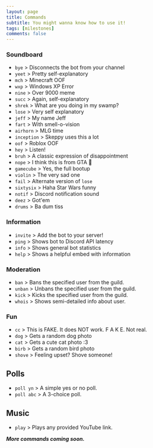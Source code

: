 ```yaml
---
layout: page
title: Commands
subtitle: You might wanna know how to use it!
tags: [milestones]
comments: false
---
```


### Soundboard
- `bye` > Disconnects the bot from your channel
- `yeet` > Pretty self-explanatory 
- `mch` > Minecraft OOF
- `wxp` > Windows XP Error
- `nine` > Over 9000 meme
- `succ` > Again, self-explanatory
- `shrek` > What are you doing in my swamp?
- `lose` > Very self explanatory
- `jeff` > My name Jeff
- `fart` > With smell-o-vision
- `airhorn` > MLG time
- `inception` > Skeppy uses this a lot
- `oof` > Roblox OOF
- `hey` > Listen!
- `bruh` > A classic expression of disappointment
- `nope` > I think this is from GTA 🤔
- `gamecube` > Yes, the full bootup
- `violin` > The very sad one
- `fail` > Alternate version of `lose`
- `sixtysix` > Haha Star Wars funny
- `notif` > Discord notification sound
- `deez` > Got'em
- `drums` > Ba dum tiss

### Information
- `invite` > Add the bot to your server!
- `ping` > Shows bot to Discord API latency
- `info` > Shows general bot statistics
- `help` > Shows a helpful embed with information

### Moderation
- `ban` > Bans the specified user from the guild.
- `unban` > Unbans the specified user from the guild.
- `kick` > Kicks the specified user from the guild.
- `whois` > Shows semi-detailed info about user.

### Fun
- `cc` > This is FAKE. It does NOT work. F A K E. Not real.
- `dog` > Gets a random dog photo
- `cat` > Gets a cute cat photo :3
- `birb` > Gets a random bird photo
- `shove` > Feeling upset? Shove someone!

## Polls
- `poll yn` > A simple yes or no poll.
- `poll abc` > A 3-choice poll.

## Music
- `play` > Plays any provided YouTube link.

**_More commands coming soon._**
